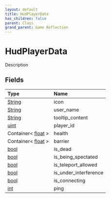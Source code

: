 ```yaml
---
layout: default
title: HudPlayerData
has_children: false
parent: Class
grand_parent: Game Reflection
---
```

# HudPlayerData
Description 

## Fields

| Type | Name |
|:----------|:--------------|
| [String](/riftbreaker-wiki/docs/game-reflection/components/string/) | icon |
| [String](/riftbreaker-wiki/docs/game-reflection/components/string/) | user_name |
| [String](/riftbreaker-wiki/docs/game-reflection/components/string/) | tooltip_content |
| [uint](/riftbreaker-wiki/docs/game-reflection/components/uint/) | player_id |
| Container< [float](/riftbreaker-wiki/docs/game-reflection/components/float/) > | health |
| Container< [float](/riftbreaker-wiki/docs/game-reflection/components/float/) > | barrier |
| [bool](/riftbreaker-wiki/docs/game-reflection/components/bool/) | is_dead |
| [bool](/riftbreaker-wiki/docs/game-reflection/components/bool/) | is_being_spectated |
| [bool](/riftbreaker-wiki/docs/game-reflection/components/bool/) | is_teleport_allowed |
| [bool](/riftbreaker-wiki/docs/game-reflection/components/bool/) | is_under_interference |
| [bool](/riftbreaker-wiki/docs/game-reflection/components/bool/) | is_connecting |
| [int](/riftbreaker-wiki/docs/game-reflection/enums/int/) | ping |

